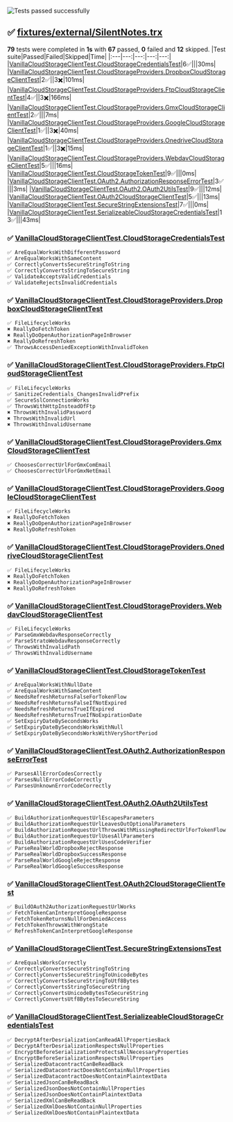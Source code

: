 ![Tests passed successfully](https://img.shields.io/badge/tests-67%20passed%2C%2012%20skipped-success)
## ✅ <a id="user-content-r0" href="#r0">fixtures/external/SilentNotes.trx</a>
**79** tests were completed in **1s** with **67** passed, **0** failed and **12** skipped.
|Test suite|Passed|Failed|Skipped|Time|
|:---|---:|---:|---:|---:|
|[VanillaCloudStorageClientTest.CloudStorageCredentialsTest](#r0s0)|6✅|||30ms|
|[VanillaCloudStorageClientTest.CloudStorageProviders.DropboxCloudStorageClientTest](#r0s1)|2✅||3✖️|101ms|
|[VanillaCloudStorageClientTest.CloudStorageProviders.FtpCloudStorageClientTest](#r0s2)|4✅||3✖️|166ms|
|[VanillaCloudStorageClientTest.CloudStorageProviders.GmxCloudStorageClientTest](#r0s3)|2✅|||7ms|
|[VanillaCloudStorageClientTest.CloudStorageProviders.GoogleCloudStorageClientTest](#r0s4)|1✅||3✖️|40ms|
|[VanillaCloudStorageClientTest.CloudStorageProviders.OnedriveCloudStorageClientTest](#r0s5)|1✅||3✖️|15ms|
|[VanillaCloudStorageClientTest.CloudStorageProviders.WebdavCloudStorageClientTest](#r0s6)|5✅|||16ms|
|[VanillaCloudStorageClientTest.CloudStorageTokenTest](#r0s7)|9✅|||0ms|
|[VanillaCloudStorageClientTest.OAuth2.AuthorizationResponseErrorTest](#r0s8)|3✅|||3ms|
|[VanillaCloudStorageClientTest.OAuth2.OAuth2UtilsTest](#r0s9)|9✅|||12ms|
|[VanillaCloudStorageClientTest.OAuth2CloudStorageClientTest](#r0s10)|5✅|||13ms|
|[VanillaCloudStorageClientTest.SecureStringExtensionsTest](#r0s11)|7✅|||0ms|
|[VanillaCloudStorageClientTest.SerializeableCloudStorageCredentialsTest](#r0s12)|13✅|||43ms|
### ✅ <a id="user-content-r0s0" href="#r0s0">VanillaCloudStorageClientTest.CloudStorageCredentialsTest</a>
```
✅ AreEqualWorksWithDifferentPassword
✅ AreEqualWorksWithSameContent
✅ CorrectlyConvertsSecureStringToString
✅ CorrectlyConvertsStringToSecureString
✅ ValidateAcceptsValidCredentials
✅ ValidateRejectsInvalidCredentials
```
### ✅ <a id="user-content-r0s1" href="#r0s1">VanillaCloudStorageClientTest.CloudStorageProviders.DropboxCloudStorageClientTest</a>
```
✅ FileLifecycleWorks
✖️ ReallyDoFetchToken
✖️ ReallyDoOpenAuthorizationPageInBrowser
✖️ ReallyDoRefreshToken
✅ ThrowsAccessDeniedExceptionWithInvalidToken
```
### ✅ <a id="user-content-r0s2" href="#r0s2">VanillaCloudStorageClientTest.CloudStorageProviders.FtpCloudStorageClientTest</a>
```
✅ FileLifecycleWorks
✅ SanitizeCredentials_ChangesInvalidPrefix
✅ SecureSslConnectionWorks
✅ ThrowsWithHttpInsteadOfFtp
✖️ ThrowsWithInvalidPassword
✖️ ThrowsWithInvalidUrl
✖️ ThrowsWithInvalidUsername
```
### ✅ <a id="user-content-r0s3" href="#r0s3">VanillaCloudStorageClientTest.CloudStorageProviders.GmxCloudStorageClientTest</a>
```
✅ ChoosesCorrectUrlForGmxComEmail
✅ ChoosesCorrectUrlForGmxNetEmail
```
### ✅ <a id="user-content-r0s4" href="#r0s4">VanillaCloudStorageClientTest.CloudStorageProviders.GoogleCloudStorageClientTest</a>
```
✅ FileLifecycleWorks
✖️ ReallyDoFetchToken
✖️ ReallyDoOpenAuthorizationPageInBrowser
✖️ ReallyDoRefreshToken
```
### ✅ <a id="user-content-r0s5" href="#r0s5">VanillaCloudStorageClientTest.CloudStorageProviders.OnedriveCloudStorageClientTest</a>
```
✅ FileLifecycleWorks
✖️ ReallyDoFetchToken
✖️ ReallyDoOpenAuthorizationPageInBrowser
✖️ ReallyDoRefreshToken
```
### ✅ <a id="user-content-r0s6" href="#r0s6">VanillaCloudStorageClientTest.CloudStorageProviders.WebdavCloudStorageClientTest</a>
```
✅ FileLifecycleWorks
✅ ParseGmxWebdavResponseCorrectly
✅ ParseStratoWebdavResponseCorrectly
✅ ThrowsWithInvalidPath
✅ ThrowsWithInvalidUsername
```
### ✅ <a id="user-content-r0s7" href="#r0s7">VanillaCloudStorageClientTest.CloudStorageTokenTest</a>
```
✅ AreEqualWorksWithNullDate
✅ AreEqualWorksWithSameContent
✅ NeedsRefreshReturnsFalseForTokenFlow
✅ NeedsRefreshReturnsFalseIfNotExpired
✅ NeedsRefreshReturnsTrueIfExpired
✅ NeedsRefreshReturnsTrueIfNoExpirationDate
✅ SetExpiryDateBySecondsWorks
✅ SetExpiryDateBySecondsWorksWithNull
✅ SetExpiryDateBySecondsWorksWithVeryShortPeriod
```
### ✅ <a id="user-content-r0s8" href="#r0s8">VanillaCloudStorageClientTest.OAuth2.AuthorizationResponseErrorTest</a>
```
✅ ParsesAllErrorCodesCorrectly
✅ ParsesNullErrorCodeCorrectly
✅ ParsesUnknownErrorCodeCorrectly
```
### ✅ <a id="user-content-r0s9" href="#r0s9">VanillaCloudStorageClientTest.OAuth2.OAuth2UtilsTest</a>
```
✅ BuildAuthorizationRequestUrlEscapesParameters
✅ BuildAuthorizationRequestUrlLeavesOutOptionalParameters
✅ BuildAuthorizationRequestUrlThrowsWithMissingRedirectUrlForTokenFlow
✅ BuildAuthorizationRequestUrlUsesAllParameters
✅ BuildAuthorizationRequestUrlUsesCodeVerifier
✅ ParseRealWorldDropboxRejectResponse
✅ ParseRealWorldDropboxSuccessResponse
✅ ParseRealWorldGoogleRejectResponse
✅ ParseRealWorldGoogleSuccessResponse
```
### ✅ <a id="user-content-r0s10" href="#r0s10">VanillaCloudStorageClientTest.OAuth2CloudStorageClientTest</a>
```
✅ BuildOAuth2AuthorizationRequestUrlWorks
✅ FetchTokenCanInterpretGoogleResponse
✅ FetchTokenReturnsNullForDeniedAccess
✅ FetchTokenThrowsWithWrongState
✅ RefreshTokenCanInterpretGoogleResponse
```
### ✅ <a id="user-content-r0s11" href="#r0s11">VanillaCloudStorageClientTest.SecureStringExtensionsTest</a>
```
✅ AreEqualsWorksCorrectly
✅ CorrectlyConvertsSecureStringToString
✅ CorrectlyConvertsSecureStringToUnicodeBytes
✅ CorrectlyConvertsSecureStringToUtf8Bytes
✅ CorrectlyConvertsStringToSecureString
✅ CorrectlyConvertsUnicodeBytesToSecureString
✅ CorrectlyConvertsUtf8BytesToSecureString
```
### ✅ <a id="user-content-r0s12" href="#r0s12">VanillaCloudStorageClientTest.SerializeableCloudStorageCredentialsTest</a>
```
✅ DecryptAfterDesrializationCanReadAllPropertiesBack
✅ DecryptAfterDesrializationRespectsNullProperties
✅ EncryptBeforeSerializationProtectsAllNecessaryProperties
✅ EncryptBeforeSerializationRespectsNullProperties
✅ SerializedDatacontractCanBeReadBack
✅ SerializedDatacontractDoesNotContainNullProperties
✅ SerializedDatacontractDoesNotContainPlaintextData
✅ SerializedJsonCanBeReadBack
✅ SerializedJsonDoesNotContainNullProperties
✅ SerializedJsonDoesNotContainPlaintextData
✅ SerializedXmlCanBeReadBack
✅ SerializedXmlDoesNotContainNullProperties
✅ SerializedXmlDoesNotContainPlaintextData
```